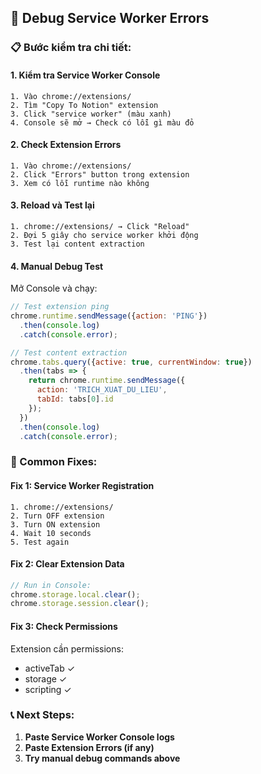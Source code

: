 ## 🐛 Debug Service Worker Errors

### 📋 Bước kiểm tra chi tiết:

#### 1. **Kiểm tra Service Worker Console**
```
1. Vào chrome://extensions/
2. Tìm "Copy To Notion" extension  
3. Click "service worker" (màu xanh)
4. Console sẽ mở → Check có lỗi gì màu đỏ
```

#### 2. **Check Extension Errors**
```
1. Vào chrome://extensions/
2. Click "Errors" button trong extension
3. Xem có lỗi runtime nào không
```

#### 3. **Reload và Test lại**
```
1. chrome://extensions/ → Click "Reload"
2. Đợi 5 giây cho service worker khởi động
3. Test lại content extraction
```

#### 4. **Manual Debug Test**
Mở Console và chạy:
```javascript
// Test extension ping
chrome.runtime.sendMessage({action: 'PING'})
  .then(console.log)
  .catch(console.error);

// Test content extraction 
chrome.tabs.query({active: true, currentWindow: true})
  .then(tabs => {
    return chrome.runtime.sendMessage({
      action: 'TRICH_XUAT_DU_LIEU',
      tabId: tabs[0].id
    });
  })
  .then(console.log)
  .catch(console.error);
```

### 🔧 Common Fixes:

#### **Fix 1: Service Worker Registration**
```
1. chrome://extensions/
2. Turn OFF extension
3. Turn ON extension  
4. Wait 10 seconds
5. Test again
```

#### **Fix 2: Clear Extension Data**
```javascript
// Run in Console:
chrome.storage.local.clear();
chrome.storage.session.clear();
```

#### **Fix 3: Check Permissions**
Extension cần permissions:
- activeTab ✓
- storage ✓ 
- scripting ✓

### 📞 Next Steps:

1. **Paste Service Worker Console logs**
2. **Paste Extension Errors (if any)**  
3. **Try manual debug commands above**
